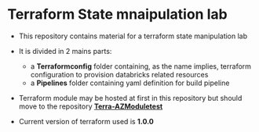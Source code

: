 # Terraform State mnaipulation lab

- This repository contains material for a terraform state manipulation lab
- It is divided in 2 mains parts:
    - a **Terraformconfig** folder containing, as the name implies, terraform configuration to provision databricks related resources
    - a **Pipelines** folder containing yaml definition for build pipeline

- Terraform module may be hosted at first in this repository but should move to the repository <a href="https://github.com/dfrappart/Terra-AZModuletest" target="_blank"> **Terra-AZModuletest** </a> 

- Current version of terraform used is **1.0.0**